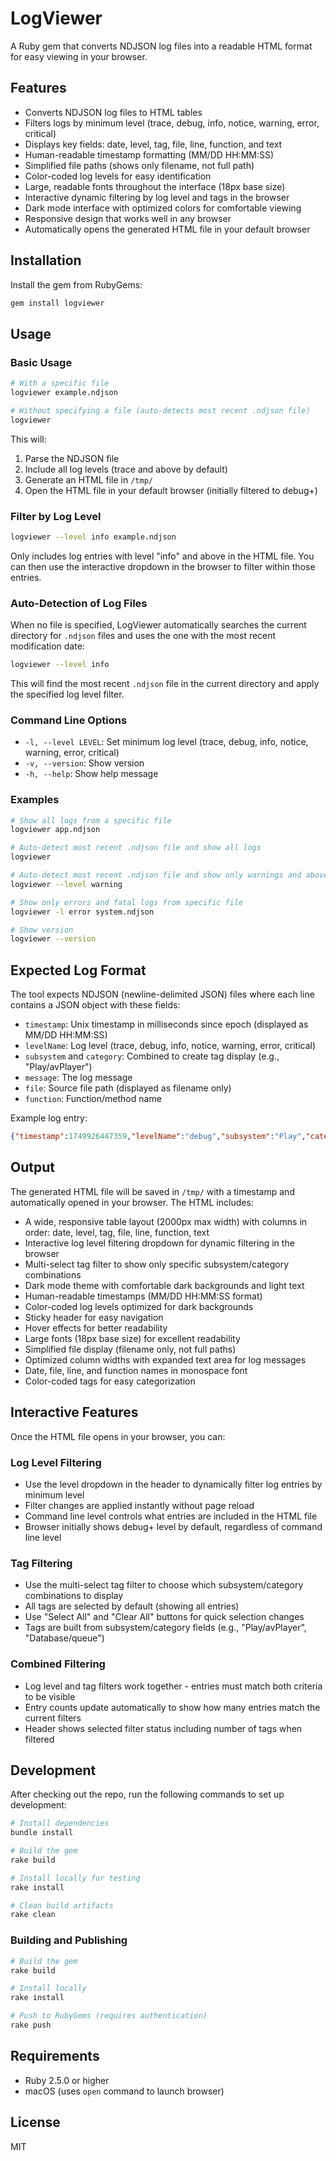 # LogViewer

A Ruby gem that converts NDJSON log files into a readable HTML format for easy viewing in your browser.

## Features

- Converts NDJSON log files to HTML tables
- Filters logs by minimum level (trace, debug, info, notice, warning, error, critical)
- Displays key fields: date, level, tag, file, line, function, and text
- Human-readable timestamp formatting (MM/DD HH:MM:SS)
- Simplified file paths (shows only filename, not full path)
- Color-coded log levels for easy identification
- Large, readable fonts throughout the interface (18px base size)
- Interactive dynamic filtering by log level and tags in the browser
- Dark mode interface with optimized colors for comfortable viewing
- Responsive design that works well in any browser
- Automatically opens the generated HTML file in your default browser

## Installation

Install the gem from RubyGems:

```bash
gem install logviewer
```

## Usage

### Basic Usage

```bash
# With a specific file
logviewer example.ndjson

# Without specifying a file (auto-detects most recent .ndjson file)
logviewer
```

This will:
1. Parse the NDJSON file
2. Include all log levels (trace and above by default)
3. Generate an HTML file in `/tmp/`
4. Open the HTML file in your default browser (initially filtered to debug+)

### Filter by Log Level

```bash
logviewer --level info example.ndjson
```

Only includes log entries with level "info" and above in the HTML file. You can then use the interactive dropdown in the browser to filter within those entries.

### Auto-Detection of Log Files

When no file is specified, LogViewer automatically searches the current directory for `.ndjson` files and uses the one with the most recent modification date:

```bash
logviewer --level info
```

This will find the most recent `.ndjson` file in the current directory and apply the specified log level filter.

### Command Line Options

- `-l, --level LEVEL`: Set minimum log level (trace, debug, info, notice, warning, error, critical)
- `-v, --version`: Show version
- `-h, --help`: Show help message

### Examples

```bash
# Show all logs from a specific file
logviewer app.ndjson

# Auto-detect most recent .ndjson file and show all logs
logviewer

# Auto-detect most recent .ndjson file and show only warnings and above
logviewer --level warning

# Show only errors and fatal logs from specific file
logviewer -l error system.ndjson

# Show version
logviewer --version
```

## Expected Log Format

The tool expects NDJSON (newline-delimited JSON) files where each line contains a JSON object with these fields:

- `timestamp`: Unix timestamp in milliseconds since epoch (displayed as MM/DD HH:MM:SS)
- `levelName`: Log level (trace, debug, info, notice, warning, error, critical)
- `subsystem` and `category`: Combined to create tag display (e.g., "Play/avPlayer")
- `message`: The log message
- `file`: Source file path (displayed as filename only)
- `function`: Function/method name

Example log entry:
```json
{"timestamp":1749926447359,"levelName":"debug","subsystem":"Play","category":"avPlayer","message":"pausing","file":"PodHaven/PodAVPlayer.swift","function":"pause(overwritePreSeekStatus:)","line":136}
```

## Output

The generated HTML file will be saved in `/tmp/` with a timestamp and automatically opened in your browser. The HTML includes:

- A wide, responsive table layout (2000px max width) with columns in order: date, level, tag, file, line, function, text
- Interactive log level filtering dropdown for dynamic filtering in the browser
- Multi-select tag filter to show only specific subsystem/category combinations
- Dark mode theme with comfortable dark backgrounds and light text
- Human-readable timestamps (MM/DD HH:MM:SS format)
- Color-coded log levels optimized for dark backgrounds
- Sticky header for easy navigation
- Hover effects for better readability
- Large fonts (18px base size) for excellent readability
- Simplified file display (filename only, not full paths)
- Optimized column widths with expanded text area for log messages
- Date, file, line, and function names in monospace font
- Color-coded tags for easy categorization

## Interactive Features

Once the HTML file opens in your browser, you can:

### Log Level Filtering
- Use the level dropdown in the header to dynamically filter log entries by minimum level
- Filter changes are applied instantly without page reload
- Command line level controls what entries are included in the HTML file
- Browser initially shows debug+ level by default, regardless of command line level

### Tag Filtering
- Use the multi-select tag filter to choose which subsystem/category combinations to display
- All tags are selected by default (showing all entries)
- Use "Select All" and "Clear All" buttons for quick selection changes
- Tags are built from subsystem/category fields (e.g., "Play/avPlayer", "Database/queue")

### Combined Filtering
- Log level and tag filters work together - entries must match both criteria to be visible
- Entry counts update automatically to show how many entries match the current filters
- Header shows selected filter status including number of tags when filtered

## Development

After checking out the repo, run the following commands to set up development:

```bash
# Install dependencies
bundle install

# Build the gem
rake build

# Install locally for testing
rake install

# Clean build artifacts
rake clean
```

### Building and Publishing

```bash
# Build the gem
rake build

# Install locally
rake install

# Push to RubyGems (requires authentication)
rake push
```

## Requirements

- Ruby 2.5.0 or higher
- macOS (uses `open` command to launch browser)

## License

MIT